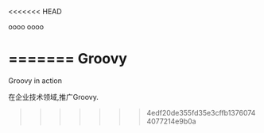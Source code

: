 <<<<<<< HEAD

oooo
oooo

=======
Groovy
======

Groovy in action


在企业技术领域,推广Groovy.
>>>>>>> 4edf20de355fd35e3cffb13760744077214e9b0a
